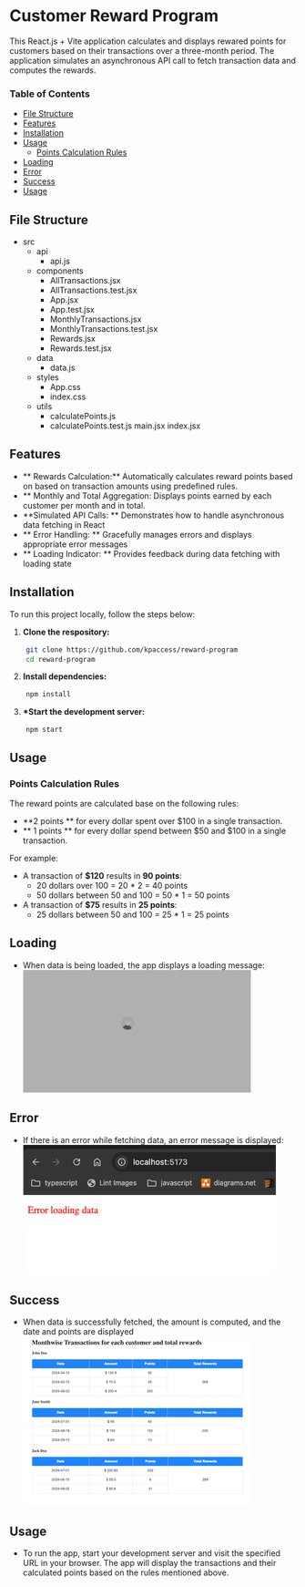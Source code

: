 # Customer Reward Program

This React.js + Vite application calculates and displays rewared points for customers based on their transactions over a three-month period. The application simulates an asynchronous API call to fetch transaction data and computes the rewards.

### Table of Contents

- [File Structure](#file_structure)
- [Features](#features)
- [Installation](#installation)
- [Usage](#usage)
  - [Points Calculation Rules](#points-calculation-rules)
- [Loading](#loading)
- [Error](#error)
- [Success](#success)
- [Usage](#usage)

## File Structure

- src
  - api
    - api.js
  - components
    - AllTransactions.jsx
    - AllTransactions.test.jsx
    - App.jsx
    - App.test.jsx
    - MonthlyTransactions.jsx
    - MonthlyTransactions.test.jsx
    - Rewards.jsx
    - Rewards.test.jsx
  - data
    - data.js
  - styles
    - App.css
    - index.css
  - utils
    - calculatePoints.js
    - calculatePoints.test.js
      main.jsx
      index.jsx

## Features

- ** Rewards Calculation:** Automatically calculates reward points based on based on transaction amounts using predefined rules.
- \*\* Monthly and Total Aggregation: Displays points earned by each customer per month and in total.
- \*\*Simulated API Calls: \*\* Demonstrates how to handle asynchronous data fetching in React
- ** Error Handling: ** Gracefully manages errors and displays appropriate error messages
- ** Loading Indicator: ** Provides feedback during data fetching with loading state

## Installation

To run this project locally, follow the steps below:

1. **Clone the respository:**

```bash
    git clone https://github.com/kpaccess/reward-program
    cd reward-program
```

2. **Install dependencies:**

```bash
    npm install
```

3. **\*Start the development server:**

```base
    npm start
```

## Usage

### Points Calculation Rules

The reward points are calculated base on the following rules:

- **2 points ** for every dollar spent over $100 in a single transaction.
- ** 1 points ** for every dollar spend between $50 and $100 in a single transaction.

For example:

- A transaction of **$120** results in **90 points**:
  - 20 dollars over 100 = 20 \* 2 = 40 points
  - 50 dollars between 50 and 100 = 50 \* 1 = 50 points
- A transaction of **$75** results in **25 points**:
  - 25 dollars between 50 and 100 = 25 \* 1 = 25 points

## Loading

- When data is being loaded, the app displays a loading message: <img src="./src/images/loader.png">

## Error

- If there is an error while fetching data, an error message is displayed:
  <img src="./src/images/error.png">

## Success

- When data is successfully fetched, the amount is computed, and the date and points are displayed
  <img src="./src/images/success.png">

## Usage

- To run the app, start your development server and visit the specified URL in your browser. The app will display the transactions and their calculated points based on the rules mentioned above.
